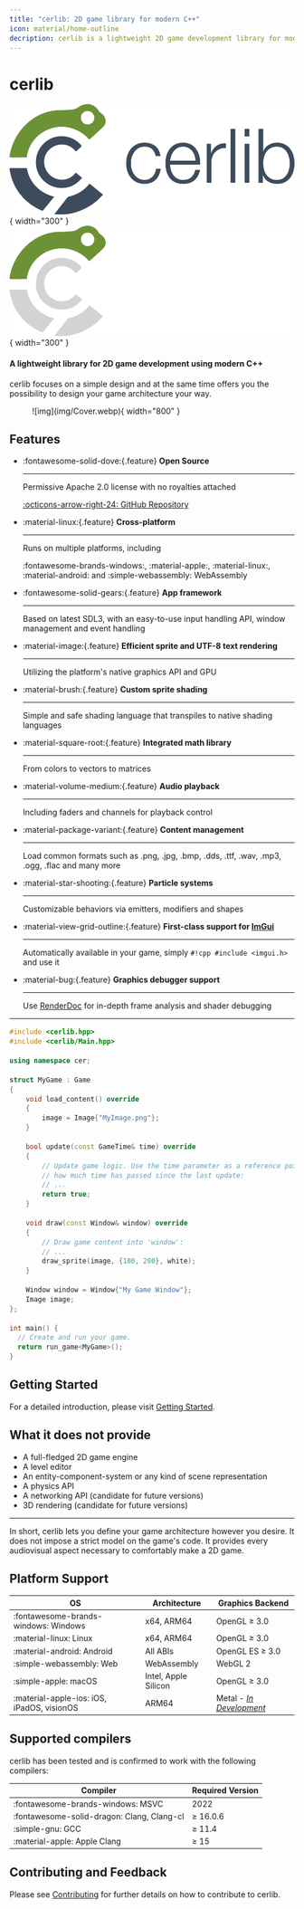 ```yaml
---
title: "cerlib: 2D game library for modern C++"
icon: material/home-outline
decription: cerlib is a lightweight 2D game development library for modern C++.
---
```


# cerlib

![img](img/LogoWide.webp#only-light){ width="300" }
![img](img/LogoWideDark.webp#only-dark){ width="300" }

#### A lightweight library for 2D game development using modern C++

cerlib focuses on a simple design and at the same time offers you the possibility to design your game architecture your way.

<figure markdown="span">
    ![img](img/Cover.webp){ width="800" }
</figure>

## Features

<div class="grid cards" markdown>


-   :fontawesome-solid-dove:{.feature} __Open Source__

    ---

    Permissive Apache 2.0 license with no royalties attached

    [:octicons-arrow-right-24: GitHub Repository](https://github.com/cemderv/cerlib)

-   :material-linux:{.feature} __Cross-platform__

    ---

    Runs on multiple platforms, including
 
    :fontawesome-brands-windows:, :material-apple:, :material-linux:, :material-android:
    and :simple-webassembly: WebAssembly

-   :fontawesome-solid-gears:{.feature} __App framework__

    ---

    Based on latest SDL3, with an easy-to-use input handling API, window management and event handling

-   :material-image:{.feature} __Efficient sprite and UTF-8 text rendering__
 
    ---

    Utilizing the platform's native graphics API and GPU
 
-   :material-brush:{.feature} __Custom sprite shading__

    ---

    Simple and safe shading language that transpiles to native shading languages

-   :material-square-root:{.feature} __Integrated math library__

    ---

    From colors to vectors to matrices
 
-   :material-volume-medium:{.feature} __Audio playback__

    ---

    Including faders and channels for playback control

-   :material-package-variant:{.feature} __Content management__

    ---

    Load common formats such as .png, .jpg, .bmp, .dds, .ttf, .wav, .mp3, .ogg, .flac
    and many more

-   :material-star-shooting:{.feature} __Particle systems__

    ---

    Customizable behaviors via emitters, modifiers and shapes

-   :material-view-grid-outline:{.feature} __First-class support for [ImGui](https://github.com/ocornut/imgui)__

    ---

    Automatically available in your game, simply `#!cpp #include <imgui.h>` and use it

-   :material-bug:{.feature} __Graphics debugger support__

    ---

    Use [RenderDoc](https://renderdoc.org) for in-depth frame analysis and shader debugging

</div>

---

```cpp title="Minimal Example" linenums="1"
#include <cerlib.hpp>
#include <cerlib/Main.hpp>

using namespace cer;

struct MyGame : Game
{
    void load_content() override
    {
        image = Image{"MyImage.png"};
    }

    bool update(const GameTime& time) override
    {
        // Update game logic. Use the time parameter as a reference point for
        // how much time has passed since the last update:
        // ...
        return true;
    }

    void draw(const Window& window) override
    {
        // Draw game content into 'window':
        // ...
        draw_sprite(image, {100, 200}, white);
    }

    Window window = Window{"My Game Window"};
    Image image;
};

int main() {
  // Create and run your game.
  return run_game<MyGame>();
}
```

## Getting Started

For a detailed introduction, please visit [Getting Started](getting-started.md).

## What it does **not** provide

- A full-fledged 2D game engine
- A level editor
- An entity-component-system or any kind of scene representation
- A physics API
- A networking API (candidate for future versions)
- 3D rendering (candidate for future versions)

---

In short, cerlib lets you define your game architecture however you desire.
It does not impose a strict model on the game's code.
It provides every audiovisual aspect necessary to comfortably make a 2D game.

## Platform Support

| OS | Architecture | Graphics Backend |
|----|--------------|------------------|
| :fontawesome-brands-windows: Windows | x64, ARM64 | OpenGL ≥ 3.0 |
| :material-linux: Linux | x64, ARM64 | OpenGL ≥ 3.0 |
| :material-android: Android | All ABIs | OpenGL ES ≥ 3.0 |
| :simple-webassembly: Web | WebAssembly | WebGL 2 |
| :simple-apple: macOS | Intel, Apple Silicon | OpenGL ≥ 3.0 |
| :material-apple-ios: iOS, iPadOS, visionOS | ARM64 | Metal - [_In Development_](https://github.com/cemderv/cerlib/issues/3) |

## Supported compilers

cerlib has been tested and is confirmed to work with the following compilers:

| Compiler                                    | Required Version  |
|---------------------------------------------|-------------------|
| :fontawesome-brands-windows: MSVC           | 2022              |
| :fontawesome-solid-dragon: Clang, Clang-cl  | ≥ 16.0.6          |
| :simple-gnu: GCC                            | ≥ 11.4            |
| :material-apple: Apple Clang                | ≥ 15              |

## Contributing and Feedback

Please see [Contributing](contributing.md) for further details on how to contribute to cerlib.
